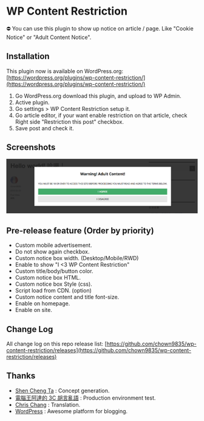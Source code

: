 # WP Content Restriction
⛔ You can use this plugin to show up notice on article / page. Like "Cookie Notice" or "Adult Content Notice".

## Installation
This plugin now is available on WordPress.org: [https://wordpress.org/plugins/wp-content-restriction/](https://wordpress.org/plugins/wp-content-restriction/)

1. Go WordPress.org download this plugin, and upload to WP Admin.
1. Active plugin.
1. Go settings > WP Content Restriction setup it.
1. Go article editor, if your want enable restriction on that article, check Right side "Restriction this post" checkbox.
1. Save post and check it.

## Screenshots
![Notice box](assets/screenshot-1.png)

## Pre-release feature (Order by priority)
* Custom mobile advertisement.
* Do not show again checkbox.
* Custom notice box width. (Desktop/Mobile/RWD)
* Enable to show "I <3 WP Content Restriction"
* Custom title/body/button color.
* Custom notice box HTML.
* Custom notice box Style (css).
* Script load from CDN. (option)
* Custom notice content and title font-size.
* Enable on homepage.
* Enable on site.

## Change Log
All change log on this repo release list: [https://github.com/chown9835/wp-content-restriction/releases](https://github.com/chown9835/wp-content-restriction/releases)

## Thanks
* [Shen Cheng Ta](https://www.facebook.com/kocpc) : Concept generation.
* [電腦王阿達的 3C 胡言亂語](https://www.kocpc.com.tw) : Production environment test.
* [Chris Chang](https://github.com/chris1004tw) : Translation.
* [WordPress](https://wordpress.com/) : Awesome platform for blogging.
